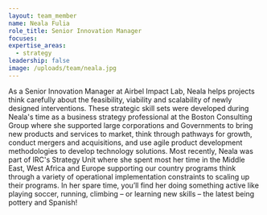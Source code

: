 ```yaml
---
layout: team_member
name: Neala Fulia
role_title: Senior Innovation Manager
focuses:
expertise_areas:
  - strategy
leadership: false
image: /uploads/team/neala.jpg
---
```


As a Senior Innovation Manager at Airbel Impact Lab, Neala helps projects think carefully about the feasibility, viability and scalability of newly designed interventions. These strategic skill sets were developed during Neala's time as a business strategy professional at the Boston Consulting Group where she supported large corporations and Governments to bring new products and services to market, think through pathways for growth, conduct mergers and acquisitions, and use agile product development methodologies to develop technology solutions. Most recently, Neala was part of IRC's Strategy Unit where she spent most her time in the Middle East, West Africa and Europe supporting our country programs think through a variety of operational implementation constraints to scaling up their programs. In her spare time, you’ll find her doing something active like playing soccer, running, climbing – or learning new skills – the latest being pottery and Spanish\!